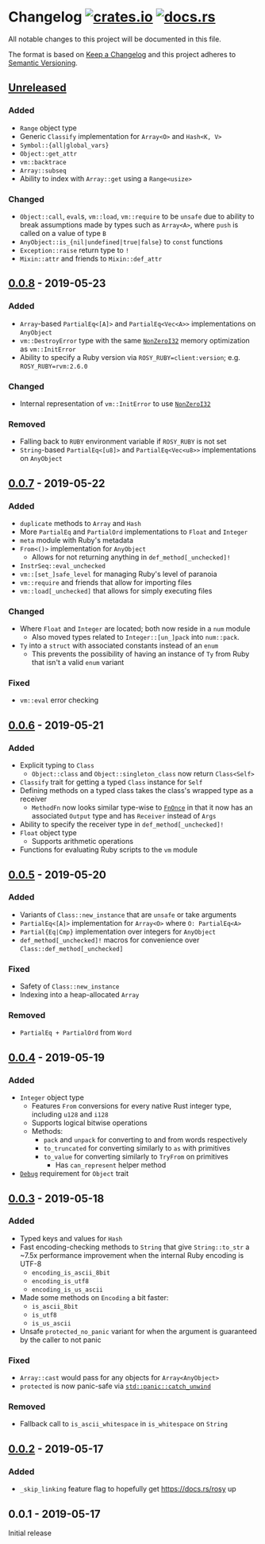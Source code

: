 # Changelog [![crates.io][crate-badge]][crate] [![docs.rs][docs-badge]][docs]
All notable changes to this project will be documented in this file.

The format is based on [Keep a Changelog] and this project adheres to
[Semantic Versioning].

## [Unreleased]
### Added
- `Range` object type
- Generic `Classify` implementation for `Array<O>` and `Hash<K, V>`
- `Symbol::{all|global_vars}`
- `Object::get_attr`
- `vm::backtrace`
- `Array::subseq`
- Ability to index with `Array::get` using a `Range<usize>`

### Changed
- `Object::call`, `eval`s, `vm::load`, `vm::require` to be `unsafe` due to
  ability to break assumptions made by types such as `Array<A>`, where `push` is
  called on a value of type `B`
- `AnyObject::is_{nil|undefined|true|false}` to `const` functions
- `Exception::raise` return type to `!`
- `Mixin::attr` and friends to `Mixin::def_attr`

## [0.0.8] - 2019-05-23
### Added
- `Array`-based `PartialEq<[A]>` and `PartialEq<Vec<A>>` implementations on
  `AnyObject`
- `vm::DestroyError` type with the same [`NonZeroI32`] memory optimization as
  `vm::InitError`
- Ability to specify a Ruby version via `ROSY_RUBY=client:version`; e.g.
  `ROSY_RUBY=rvm:2.6.0`

### Changed
- Internal representation of `vm::InitError` to use [`NonZeroI32`]

### Removed
- Falling back to `RUBY` environment variable if `ROSY_RUBY` is not set
- `String`-based `PartialEq<[u8]>` and `PartialEq<Vec<u8>>` implementations on
  `AnyObject`

## [0.0.7] - 2019-05-22
### Added
- `duplicate` methods to `Array` and `Hash`
- More `PartialEq` and `PartialOrd` implementations to `Float` and `Integer`
- `meta` module with Ruby's metadata
- `From<()>` implementation for `AnyObject`
  - Allows for not returning anything in `def_method[_unchecked]!`
- `InstrSeq::eval_unchecked`
- `vm::[set_]safe_level` for managing Ruby's level of paranoia
- `vm::require` and friends that allow for importing files
- `vm::load[_unchecked]` that allows for simply executing files

### Changed
- Where `Float` and `Integer` are located; both now reside in a `num` module
  - Also moved types related to `Integer::[un_]pack` into `num::pack`.
- `Ty` into a `struct` with associated constants instead of an `enum`
  - This prevents the possibility of having an instance of `Ty` from Ruby that
    isn't a valid `enum` variant

### Fixed
- `vm::eval` error checking

## [0.0.6] - 2019-05-21
### Added
- Explicit typing to `Class`
  - `Object::class` and `Object::singleton_class` now return `Class<Self>`
- `Classify` trait for getting a typed `Class` instance for `Self`
- Defining methods on a typed class takes the class's wrapped type as a receiver
  - `MethodFn` now looks similar type-wise to [`FnOnce`] in that it now has an
    associated `Output` type and has `Receiver` instead of `Args`
- Ability to specify the receiver type in `def_method[_unchecked]!`
- `Float` object type
  - Supports arithmetic operations
- Functions for evaluating Ruby scripts to the `vm` module

## [0.0.5] - 2019-05-20
### Added
- Variants of `Class::new_instance` that are `unsafe` or take arguments
- `PartialEq<[A]>` implementation for `Array<O>` where `O: PartialEq<A>`
- `Partial{Eq|Cmp}` implementation over integers for `AnyObject`
- `def_method[_unchecked]!` macros for convenience over
  `Class::def_method[_unchecked]`

### Fixed
- Safety of `Class::new_instance`
- Indexing into a heap-allocated `Array`

### Removed
- `PartialEq + PartialOrd` from `Word`

## [0.0.4] - 2019-05-19
### Added
- `Integer` object type
  - Features `From` conversions for every native Rust integer type, including
    `u128` and `i128`
  - Supports logical bitwise operations
  - Methods:
    - `pack` and `unpack` for converting to and from words respectively
    - `to_truncated` for converting similarly to `as` with primitives
    - `to_value` for converting similarly to `TryFrom` on primitives
      - Has `can_represent` helper method
- [`Debug`] requirement for `Object` trait

## [0.0.3] - 2019-05-18
### Added
- Typed keys and values for `Hash`
- Fast encoding-checking methods to `String` that give `String::to_str` a ~7.5x
  performance improvement when the internal Ruby encoding is UTF-8
  - `encoding_is_ascii_8bit`
  - `encoding_is_utf8`
  - `encoding_is_us_ascii`
- Made some methods on `Encoding` a bit faster:
  - `is_ascii_8bit`
  - `is_utf8`
  - `is_us_ascii`
- Unsafe `protected_no_panic` variant for when the argument is guaranteed by the
  caller to not panic

### Fixed
- `Array::cast` would pass for any objects for `Array<AnyObject>`
- `protected` is now panic-safe via [`std::panic::catch_unwind`]

### Removed
- Fallback call to `is_ascii_whitespace` in `is_whitespace` on `String`

## [0.0.2] - 2019-05-17
### Added
- `_skip_linking` feature flag to hopefully get https://docs.rs/rosy up

## 0.0.1 - 2019-05-17
Initial release

[crate]:       https://crates.io/crates/rosy
[crate-badge]: https://img.shields.io/crates/v/rosy.svg
[docs]:        https://docs.rs/rosy
[docs-badge]:  https://docs.rs/rosy/badge.svg

[Keep a Changelog]:    http://keepachangelog.com/en/1.0.0/
[Semantic Versioning]: http://semver.org/spec/v2.0.0.html

[Unreleased]: https://github.com/oceanpkg/rosy/compare/v0.0.8...HEAD
[0.0.8]: https://github.com/oceanpkg/rosy/compare/v0.0.7...v0.0.8
[0.0.7]: https://github.com/oceanpkg/rosy/compare/v0.0.6...v0.0.7
[0.0.6]: https://github.com/oceanpkg/rosy/compare/v0.0.5...v0.0.6
[0.0.5]: https://github.com/oceanpkg/rosy/compare/v0.0.4...v0.0.5
[0.0.4]: https://github.com/oceanpkg/rosy/compare/v0.0.3...v0.0.4
[0.0.3]: https://github.com/oceanpkg/rosy/compare/v0.0.2...v0.0.3
[0.0.2]: https://github.com/oceanpkg/rosy/compare/v0.0.1...v0.0.2

[`Debug`]: https://doc.rust-lang.org/std/fmt/trait.Debug.html
[`FnOnce`]: https://doc.rust-lang.org/std/ops/trait.FnOnce.html
[`std::panic::catch_unwind`]: https://doc.rust-lang.org/std/panic/fn.catch_unwind.html
[`NonZeroI32`]: https://doc.rust-lang.org/std/num/struct.NonZeroI32.html
